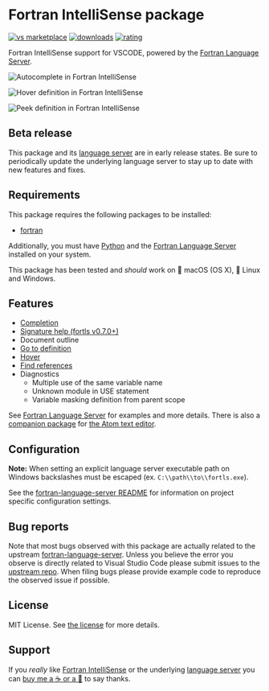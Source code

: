 # Fortran IntelliSense package
[![vs marketplace](https://img.shields.io/vscode-marketplace/v/hansec.fortran-ls.svg?label=vs%20marketplace)](https://marketplace.visualstudio.com/items?itemName=hansec.fortran-ls)
[![downloads](https://img.shields.io/vscode-marketplace/d/hansec.fortran-ls.svg)](https://marketplace.visualstudio.com/items?itemName=hansec.fortran-ls)
[![rating](https://img.shields.io/vscode-marketplace/r/hansec.fortran-ls.svg)](https://marketplace.visualstudio.com/items?itemName=hansec.fortran-ls)

Fortran IntelliSense support for VSCODE, powered by the [Fortran Language Server](https://github.com/hansec/fortran-language-server).

![Autocomplete in Fortran IntelliSense](https://raw.githubusercontent.com/hansec/vscode-fortran-ls/master/images/autocomplete.png)

![Hover definition in Fortran IntelliSense](https://raw.githubusercontent.com/hansec/vscode-fortran-ls/master/images/hover_def.png)

![Peek definition in Fortran IntelliSense](https://raw.githubusercontent.com/hansec/vscode-fortran-ls/master/images/peek_def.png)

## Beta release

This package and its [language server](https://github.com/hansec/fortran-language-server) are in early
release states. Be sure to periodically update the underlying language server to stay up to date with
new features and fixes.

## Requirements
This package requires the following packages to be installed:
 * [fortran](https://marketplace.visualstudio.com/items?itemName=Gimly81.fortran)

Additionally, you must have [Python](https://www.python.org/) and the
[Fortran Language Server](https://github.com/hansec/fortran-language-server) installed
on your system.

This package has been tested and *should* work on :apple: macOS (OS X), :penguin: Linux and Windows.

## Features

* [Completion](https://raw.githubusercontent.com/hansec/fortran-language-server/master/images/fortls_autocomplete.gif)
* [Signature help (fortls v0.7.0+)](https://raw.githubusercontent.com/hansec/fortran-language-server/master/images/fortls_sigHelp.gif)
* Document outline
* [Go to definition](https://raw.githubusercontent.com/hansec/fortran-language-server/master/images/fortls_gotodef.gif)
* [Hover](https://raw.githubusercontent.com/hansec/fortran-language-server/master/images/fortls_hover.gif)
* [Find references](https://raw.githubusercontent.com/hansec/fortran-language-server/master/images/fortls_refs.png)
* Diagnostics
  - Multiple use of the same variable name
  - Unknown module in USE statement
  - Variable masking definition from parent scope

See [Fortran Language Server](https://github.com/hansec/fortran-language-server) for examples and more details. There is also a [companion package](https://atom.io/packages/ide-fortran) for [the Atom text editor](https://atom.io/).

## Configuration

**Note:** When setting an explicit language server executable path on Windows backslashes must be escaped (ex. `C:\\path\\to\\fortls.exe`).

See the [fortran-language-server README](https://github.com/hansec/fortran-language-server/blob/master/README.rst) for
information on project specific configuration settings.

## Bug reports
Note that most bugs observed with this package are actually related to the upstream
[fortran-language-server](https://github.com/hansec/fortran-language-server). Unless you believe the error
you observe is directly related to Visual Studio Code please submit issues to the
[upstream repo](https://github.com/hansec/fortran-language-server/issues/new). When filing bugs please
provide example code to reproduce the observed issue if possible.

## License
MIT License. See [the license](LICENSE.md) for more details.

## Support

If you *really* like [Fortran IntelliSense](https://marketplace.visualstudio.com/items?itemName=hansec.fortran-ls) or the underlying [language server](https://github.com/hansec/fortran-language-server) you can <a href='https://paypal.me/hansec' target="_blank">buy me a :coffee: or a :beer:</a> to say thanks.
